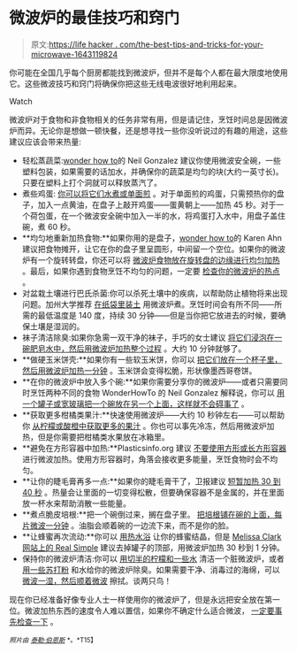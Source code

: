 # 微波炉的最佳技巧和窍门

> 原文:[https://life hacker . com/the-best-tips-and-tricks-for-your-microwave-1643119824](https://lifehacker.com/the-best-tips-and-tricks-for-your-microwave-1643119824)

你可能在全国几乎每个厨房都能找到微波炉，但并不是每个人都在最大限度地使用它。这些微波技巧和窍门将确保你把这些无线电波很好地利用起来。

Watch

微波炉对于食物和非食物相关的任务非常有用，但是请记住，烹饪时间总是因微波炉而异。无论你是想做一顿快餐，还是想寻找一些你没听说过的有趣的用途，这些建议应该会带来热量:

*   轻松蒸蔬菜:[wonder how to](http://food-hacks.wonderhowto.com/how-to/10-tricks-you-need-use-for-better-tasting-food-from-your-microwave-0150772/)的 Neil Gonzalez 建议你使用微波安全碗，一些塑料包装，如果需要的话加水，并确保你的蔬菜是均匀的块(大约一英寸长)。只要在塑料上打个洞就可以释放蒸汽了。
*   煮些鸡蛋: [你可以将它们水煮或单面煎](http://lifehacker.com/make-sunny-side-up-or-poached-eggs-in-the-microwave-1454422584) 。对于单面煎的鸡蛋，只需预热你的盘子，加入一点黄油，在盘子上敲开鸡蛋——蛋黄朝上——加热 45 秒。对于一个荷包蛋，在一个微波安全碗中加入一半的水，将鸡蛋打入水中，用盘子盖住碗，煮 60 秒。
*   **均匀地重新加热食物:**如果你用的是盘子，[wonder how to](http://food-hacks.wonderhowto.com/how-to/one-trick-you-need-use-when-microwaving-leftovers-0154117/)的 Karen Ahn 建议把食物摊开，让它在你的盘子里呈圆形，中间留一个空位。如果你的微波炉有一个旋转转盘，你还可以将 [微波炉食物放在旋转盘的边缘进行均匀加热](http://lifehacker.com/microwave-food-on-the-edge-of-the-carousel-for-faster-5815789) 。最后，如果你遇到食物烹饪不均匀的问题，一定要 [检查你的微波炉的热点](http://lifehacker.com/how-can-i-microwave-food-without-ruining-it-5976130) 。
*   对盆栽土壤进行巴氏杀菌:你可以杀死土壤中的疾病，以帮助防止植物将来出现问题。加州大学推荐 [在纸袋里装土](http://ucanr.edu/sites/scmg/files/29785.pdf) 用微波炉煮。烹饪时间会有所不同——所需的最低温度是 140 度，持续 30 分钟——但是当你把它放进去的时候，要确保土壤是湿润的。
*   袜子清洁除臭:如果你急需一双干净的袜子，手巧的女士建议 [将它们浸泡在一碗肥皂水中，然后用微波炉加热整个过程](http://www.ulive.com/video/unconventional-microwave-uses-2) 。大约 10 分钟就够了。
*   **做硬玉米饼壳:**如果你有一些软玉米饼，你可以 [把它们放在一个杯子里，然后用微波炉加热一分钟](http://lifehacker.com/microwave-soft-tortilla-into-hard-taco-shells-with-a-mu-1595172777) 。玉米饼会变得松脆，形状像墨西哥卷饼。
*   **在你的微波炉中放入多个碗:**如果你需要分享你的微波炉——或者只需要同时烹饪两种不同的食物 WonderHowTo 的 Neil Gonzalez 解释说，你可以 [用一个罐子或宽玻璃把一个碗放在另一个上面，这样就不会碍事了](http://food-hacks.wonderhowto.com/how-to/10-tricks-you-need-use-for-better-tasting-food-from-your-microwave-0150772/) 。
*   **获取更多柑橘类果汁:**快速使用微波炉——大约 10 秒钟左右——可以帮助你 [从柠檬或酸橙中获取更多的果汁](http://lifehacker.com/how-to-get-the-most-juice-from-a-citrus-fruit-5912243) 。你也可以事先冷冻，然后用微波炉加热，但是你需要把柑橘类水果放在冰箱里。
*   **避免在方形容器中加热:**Plasticsinfo.org 建议 [不要使用方形或长方形容器](http://www.plasticsinfo.org/Main-Menu/MicrowaveFood/CookingStorage-Tips/Microwave-Tips/Microwave-Cooking-The-Basics.html) 进行微波加热。使用方形容器时，角落会接收更多能量，烹饪食物时会不均匀。
*   **让你的睫毛膏再多一点:**如果你的睫毛膏干了，卫报建议 [短暂加热 30 到 40 秒](http://www.theguardian.com/environment/2007/jan/25/energy.business) 。热量会让里面的一切变得松散，但要确保容器不是金属的，并在里面放一杯水来帮助消散一些能量。
*   **煮点脆皮培根:**把一个碗倒过来，搁在盘子里。 [把培根铺在碗的上面，每片微波一分钟](https://lifehacker.com/use-a-bowl-to-cook-crispy-bacon-in-the-microwave-5990895) 。油脂会顺着碗的一边流下来，而不是你的脸。
*   **让蜂蜜再次流动:**你可以 [用热水浴](http://lifehacker.com/remove-crystals-from-honey-with-a-hot-water-bath-1498819092) 让你的蜂蜜结晶，但是 [Melissa Clark 网站上的 Real Simple](http://www.realsimple.com/food-recipes/tools-products/14-surprising-uses-for-your-microwave/on-page-61) 建议去掉罐子的顶部，用微波炉加热 30 秒到 1 分钟。
*   保持你的微波炉清洁:你可以 [用切半的柠檬和一些水](http://lifehacker.com/use-a-lemon-to-make-cleaning-the-microwave-easy-1525960405) 清洁一个脏微波炉，或者 [用一些苏打粉](http://lifehacker.com/deodorize-and-clean-a-microwave-with-baking-soda-and-wa-1609240120) 和水给你的微波炉除臭。如果需要干净、消毒过的海绵，可以 [微波一湿，然后顺着微波](http://lifehacker.com/heat-a-wet-sponge-or-rag-in-the-microwave-to-make-clean-5859200) 擦拭。谈两只鸟！

现在你已经准备好像专业人士一样使用你的微波炉了，但是永远把安全放在第一位。微波加热东西的速度令人难以置信，如果你不确定什么适合微波， [一定要事先检查一下](https://lifehacker.com/what-should-and-shouldnt-i-microwave-1532532172) 。

<small>*照片由*</small> [<small>*泰勒·伯恩斯*</small>](https://www.flickr.com/photos/tburnes/4807715564) <small>*。*T15】</small>